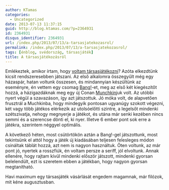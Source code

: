 ```yaml
---
author: KTamas
categories:
  - Uncategorized
date: 2013-07-13 11:37:15
guid: http://blog.ktamas.com/?p=2364931
id: 2364931
disqus_identifier: 2364931
url: /index.php/2013/07/13/a-tarsasjatekozasrol/
permalink: /index.php/2013/07/13/a-tarsasjatekozasrol/
tags: [énblog, svédország, társasjáték]
title: A társasjátékozásról
---
```


Emlékeztek, amikor írtam, hogy [voltam társasjátékozni](http://blog.ktamas.com/index.php/2013/06/10/nyugis-hetvege/)? Azóta elkezdtünk kicsit rendszeresebben játszani. Az első alkalomra összegyűlt még egy házaspár, hatan voltunk összesen, és mindannyian készültünk az eseményre, én vettem egy csomag [Bang!](http://boardgamegeek.com/boardgame/3955/bang)-et, meg az első két kiegészítőt hozzá, a házigazdáknak meg egy új Conan [Munchkin](http://boardgamegeek.com/boardgame/1927/munchkin)juk volt. Az utóbbi nyert végül a szavazáson, így azt játszottuk. Jó móka volt, de alapvetően frusztrál a Muchkinba, hogy mindegyik pontosan ugyanúgy szokott végezni, két vagy több játékos elérkezik az utolsóelőtti szintre, a legelsőt mindenki szétszivatja, nehogy megnyerje a játékot, és utána már senki kezében nincs semmi és a szerencse dönti el, ki nyer. Illetve 6 ember pont sok erre a játékra, szerintem néggyel optimális.

A következő héten, most csütörtökön aztán a Bang!-gel játszottunk, most tekintsünk el attól hogy a játék új kiadásában teljesen felesleges módon csináltak táblát hozzá, azt nem is nagyon használtuk. Öten voltunk, az már pont jó, nyertek a rosszfiúk, én voltam persze a seriff, jól elvoltunk. Annak ellenére, hogy rajtam kívül mindenki először játszott, mindenki gyorsan belelendült, ezt is szeretem ebben a játékban, hogy nagyon gyorsan megtanítható.

Havi maximum egy társasjáték vásárlását engedem magamnak, már filózok, mit kéne augusztusban.
